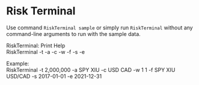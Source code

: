 ﻿# Risk Terminal

Use command `RiskTerminal sample` or simply run `RiskTerminal` without any command-line arguments to run with the sample data.

RiskTerminal: Print Help  
RiskTerminal -t <Total Allocation> -a <Assets> -c <Asset Currency Types> -w <Asset Weights> -f <Factors> -s <Start Date> -e <End Date>

Example:  
RiskTerminal -t 2,000,000 -a SPY XIU -c USD CAD -w 1 1 -f SPY XIU USD/CAD -s 2017-01-01 -e 2021-12-31